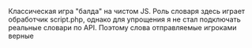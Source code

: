 Классическая игра "балда" на чистом JS. Роль словаря здесь играет обработчик script.php, однако для упрощения я не стал подключать реальные словари по API.
Поэтому слова отправляемые игроками верные
